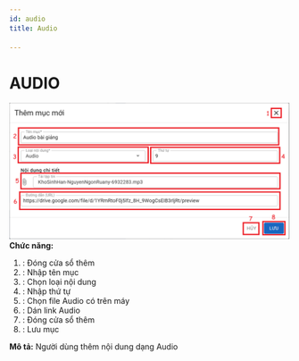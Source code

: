 ```yaml
---
id: audio
title: Audio

---
```


# AUDIO

![Trang Chủ](../../static/img/soan-hoc-lieu-so/audio/audio.png)  
__Chức năng:__ 
1. <img src="/docs-lms/img/chung/dong.png" alt="" width="30" />: Đóng cửa sổ thêm
2. <img src="/docs-lms/img/chung/ten-muc.png" alt="" width="80" />: Nhập tên mục
3. <img src="/docs-lms/img/soan-hoc-lieu-so/audio/loai.png" alt="" width="100" />: Chọn loại nội dung
4. <img src="/docs-lms/img/chung/thu-tu.png" alt="" width="60" />: Nhập thứ tự
5. <img src="/docs-lms/img/soan-hoc-lieu-so/audio/tep.png" alt="" width="300" />: Chọn file Audio có trên máy
6. <img src="/docs-lms/img/soan-hoc-lieu-so/audio/link.png" alt="" width="400" />: Dán link Audio 
7. <img src="/docs-lms/img/chung/huy.png" alt="" width="40" />: Đóng cửa sổ thêm
8. <img src="/docs-lms/img/chung/luu.png" alt="" width="50" />: Lưu mục  

__Mô tả:__ Người dùng thêm nội dung dạng Audio
